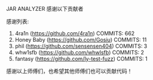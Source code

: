 JAR ANALYZER 感谢以下贡献者

感谢列表:

1. 4ra1n (https://github.com/4ra1n) COMMITS: 662
2. Honey Baby (https://github.com/Gosiu) COMMITS: 11
3. phil (https://github.com/sensensen404) COMMITS: 3
4. whw1sfb (https://github.com/whwlsfb) COMMITS: 2
5. fantasy (https://github.com/ly-test-fuzz) COMMITS: 1

感谢以上师傅们，也希望其他师傅们也可以贡献代码！